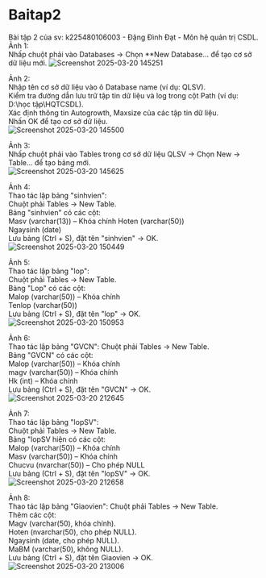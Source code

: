 # Baitap2
Bài tập 2 của sv: k225480106003 - Đặng Đình Đạt - Môn hệ quản trị CSDL.  
Ảnh 1:  
Nhấp chuột phải vào Databases → Chọn **New Database... để tạo cơ sở dữ liệu mới.
![Screenshot 2025-03-20 145251](https://github.com/user-attachments/assets/0bff4950-37c0-4dfb-852e-e77d4cb319e0)  

Ảnh 2:  
Nhập tên cơ sở dữ liệu vào ô Database name (ví dụ: QLSV).  
Kiểm tra đường dẫn lưu trữ tập tin dữ liệu và log trong cột Path (ví dụ: D:\học tập\HQTCSDL).  
Xác định thông tin Autogrowth, Maxsize của các tập tin dữ liệu.  
Nhấn OK để tạo cơ sở dữ liệu.  
![Screenshot 2025-03-20 145500](https://github.com/user-attachments/assets/c04a84fb-a426-46ca-9efe-0fb121922b31)  

Ảnh 3:  
Nhấp chuột phải vào Tables trong cơ sở dữ liệu QLSV → Chọn New → Table... để tạo bảng mới.  
![Screenshot 2025-03-20 145625](https://github.com/user-attachments/assets/752ea619-5c04-4a68-87f2-24689448325e)  

Ảnh 4:  
Thao tác lập bảng "sinhvien":  
Chuột phải Tables → New Table.  
Bảng "sinhvien" có các cột:  
Masv (varchar(13)) – Khóa chính
Hoten (varchar(50))  
Ngaysinh (date)  
Lưu bảng (Ctrl + S), đặt tên "sinhvien" → OK.  
![Screenshot 2025-03-20 150449](https://github.com/user-attachments/assets/69b65491-ad5b-4e17-8b78-787ed39502db)  

Ảnh 5:  
Thao tác lập bảng "lop":  
Chuột phải Tables → New Table.  
Bảng "Lop" có các cột:  
Malop (varchar(50)) – Khóa chính  
Tenlop (varchar(50))  
Lưu bảng (Ctrl + S), đặt tên "lop" → OK.   
![Screenshot 2025-03-20 150953](https://github.com/user-attachments/assets/eb929e71-6161-4e14-ba45-0ac9c64a4eb4)  

Ảnh 6:  
Thao tác lập bảng "GVCN": 
Chuột phải Tables → New Table.  
Bảng "GVCN" có các cột:  
Malop (varchar(50)) – Khóa chính  
magv (varchar(50)) – Khóa chính  
Hk (int) – Khóa chính  
Lưu bảng (Ctrl + S), đặt tên "GVCN" → OK.   
![Screenshot 2025-03-20 212645](https://github.com/user-attachments/assets/57f340a5-fe26-49e4-9f35-c82af453649b)  

Ảnh 7:  
Thao tác lập bảng "lopSV":  
Chuột phải Tables → New Table.  
Bảng "lopSV hiện có các cột:  
Malop (varchar(50)) – Khóa chính  
Masv (varchar(50)) – Khóa chính  
Chucvu (nvarchar(50)) – Cho phép NULL  
Lưu bảng (Ctrl + S), đặt tên "lopSV" → OK.   
![Screenshot 2025-03-20 212658](https://github.com/user-attachments/assets/9b3e7687-ce22-4773-89ae-70cc195f7e28)  

Ảnh 8:  
Thao tác lập bảng "Giaovien": 
Chuột phải Tables → New Table.  
Thêm các cột:  
Magv (varchar(50), khóa chính).  
Hoten (nvarchar(50), cho phép NULL).  
Ngaysinh (date, cho phép NULL).  
MaBM (varchar(50), không NULL).  
Lưu bảng (Ctrl + S), đặt tên Giaovien → OK.  
![Screenshot 2025-03-20 213006](https://github.com/user-attachments/assets/5b6002fd-aa2b-45ff-9515-fb347f4e3876)  
